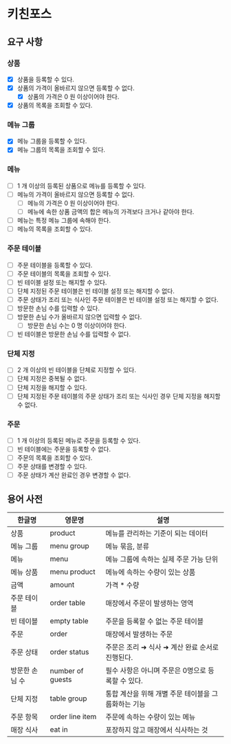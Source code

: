 # 키친포스

## 요구 사항

### 상품

- [x] 상품을 등록할 수 있다.
- [x] 상품의 가격이 올바르지 않으면 등록할 수 없다.
    - [x] 상품의 가격은 0 원 이상이어야 한다.
- [x] 상품의 목록을 조회할 수 있다.

### 메뉴 그룹

- [x] 메뉴 그룹을 등록할 수 있다.
- [x] 메뉴 그룹의 목록을 조회할 수 있다.

### 메뉴

- [ ] 1 개 이상의 등록된 상품으로 메뉴를 등록할 수 있다.
- [ ] 메뉴의 가격이 올바르지 않으면 등록할 수 없다.
    - [ ] 메뉴의 가격은 0 원 이상이어야 한다.
    - [ ] 메뉴에 속한 상품 금액의 합은 메뉴의 가격보다 크거나 같아야 한다.
- [ ] 메뉴는 특정 메뉴 그룹에 속해야 한다.
- [ ] 메뉴의 목록을 조회할 수 있다.

### 주문 테이블

- [ ] 주문 테이블을 등록할 수 있다.
- [ ] 주문 테이블의 목록을 조회할 수 있다.
- [ ] 빈 테이블 설정 또는 해지할 수 있다.
- [ ] 단체 지정된 주문 테이블은 빈 테이블 설정 또는 해지할 수 없다.
- [ ] 주문 상태가 조리 또는 식사인 주문 테이블은 빈 테이블 설정 또는 해지할 수 없다.
- [ ] 방문한 손님 수를 입력할 수 있다.
- [ ] 방문한 손님 수가 올바르지 않으면 입력할 수 없다.
    - [ ] 방문한 손님 수는 0 명 이상이어야 한다.
- [ ] 빈 테이블은 방문한 손님 수를 입력할 수 없다.

### 단체 지정

- [ ] 2 개 이상의 빈 테이블을 단체로 지정할 수 있다.
- [ ] 단체 지정은 중복될 수 없다.
- [ ] 단체 지정을 해지할 수 있다.
- [ ] 단체 지정된 주문 테이블의 주문 상태가 조리 또는 식사인 경우 단체 지정을 해지할 수 없다.

### 주문

- [ ] 1 개 이상의 등록된 메뉴로 주문을 등록할 수 있다.
- [ ] 빈 테이블에는 주문을 등록할 수 없다.
- [ ] 주문의 목록을 조회할 수 있다.
- [ ] 주문 상태를 변경할 수 있다.
- [ ] 주문 상태가 계산 완료인 경우 변경할 수 없다.

## 용어 사전

| 한글명 | 영문명 | 설명 |
| --- | --- | --- |
| 상품 | product | 메뉴를 관리하는 기준이 되는 데이터 |
| 메뉴 그룹 | menu group | 메뉴 묶음, 분류 |
| 메뉴 | menu | 메뉴 그룹에 속하는 실제 주문 가능 단위 |
| 메뉴 상품 | menu product | 메뉴에 속하는 수량이 있는 상품 |
| 금액 | amount | 가격 * 수량 |
| 주문 테이블 | order table | 매장에서 주문이 발생하는 영역 |
| 빈 테이블 | empty table | 주문을 등록할 수 없는 주문 테이블 |
| 주문 | order | 매장에서 발생하는 주문 |
| 주문 상태 | order status | 주문은 조리 ➜ 식사 ➜ 계산 완료 순서로 진행된다. |
| 방문한 손님 수 | number of guests | 필수 사항은 아니며 주문은 0명으로 등록할 수 있다. |
| 단체 지정 | table group | 통합 계산을 위해 개별 주문 테이블을 그룹화하는 기능 |
| 주문 항목 | order line item | 주문에 속하는 수량이 있는 메뉴 |
| 매장 식사 | eat in | 포장하지 않고 매장에서 식사하는 것 |
